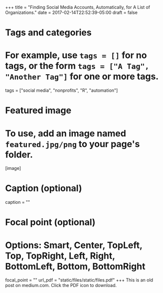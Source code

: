 +++
title = "Finding Social Media Accounts, Automatically, for A List of Organizations."
date = 2017-02-14T22:52:39-05:00
draft = false

# Tags and categories
# For example, use `tags = []` for no tags, or the form `tags = ["A Tag", "Another Tag"]` for one or more tags.
tags = ["social media", "nonprofits", "R", "automation"]

# Featured image
# To use, add an image named `featured.jpg/png` to your page's folder. 
[image]
  # Caption (optional)
  caption = ""

  # Focal point (optional)
  # Options: Smart, Center, TopLeft, Top, TopRight, Left, Right, BottomLeft, Bottom, BottomRight
  focal_point = ""
url_pdf = "static/files/static/files.pdf"
+++
This is an old post on medium.com. Click the PDF icon to download.